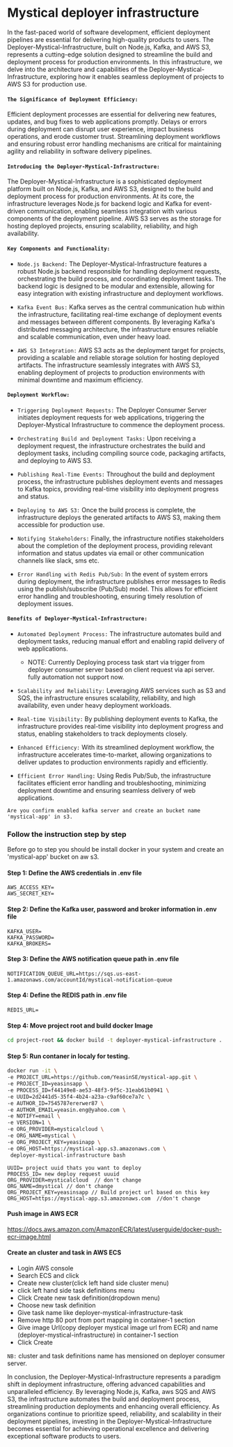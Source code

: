# Mystical deployer infrastructure

In the fast-paced world of software development, efficient deployment pipelines are essential for delivering high-quality products to users. The Deployer-Mystical-Infrastructure, built on Node.js, Kafka, and AWS S3, represents a cutting-edge solution designed to streamline the build and deployment process for production environments. In this infrastructure, we delve into the architecture and capabilities of the Deployer-Mystical-Infrastructure, exploring how it enables seamless deployment of projects to AWS S3 for production use.

#### `The Significance of Deployment Efficiency:`
Efficient deployment processes are essential for delivering new features, updates, and bug fixes to web applications promptly. Delays or errors during deployment can disrupt user experience, impact business operations, and erode customer trust. Streamlining deployment workflows and ensuring robust error handling mechanisms are critical for maintaining agility and reliability in software delivery pipelines.

#### `Introducing the Deployer-Mystical-Infrastructure:`
The Deployer-Mystical-Infrastructure is a sophisticated deployment platform built on Node.js, Kafka, and AWS S3, designed to the build and deployment process for production environments. At its core, the infrastructure leverages Node.js for backend logic and Kafka for event-driven communication, enabling seamless integration with various components of the deployment pipeline. AWS S3 serves as the storage for hosting deployed projects, ensuring scalability, reliability, and high availability.

#### `Key Components and Functionality:`

  - `Node.js Backend:` The Deployer-Mystical-Infrastructure features a robust Node.js backend responsible for handling 
    deployment requests, orchestrating the build process, and coordinating deployment tasks. The backend logic is designed to 
    be modular and extensible, allowing for easy integration with existing infrastructure and deployment workflows.

 - `Kafka Event Bus:` Kafka serves as the central communication hub within the infrastructure, facilitating real-time exchange 
   of deployment events and messages between different components. By leveraging Kafka's distributed messaging architecture, 
   the infrastructure ensures reliable and scalable communication, even under heavy load.

 - `AWS S3 Integration:` AWS S3 acts as the deployment target for projects, providing a scalable and reliable storage solution 
    for hosting deployed artifacts. The infrastructure seamlessly integrates with AWS S3, enabling deployment of projects to 
    production environments with minimal downtime and maximum efficiency.

#### `Deployment Workflow:`

  -  `Triggering Deployment Requests:` The Deployer Consumer Server initiates deployment requests for web applications, 
      triggering the Deployer-Mystical Infrastructure to commence the deployment process.

  -  `Orchestrating Build and Deployment Tasks:` Upon receiving a deployment request, the infrastructure orchestrates the 
      build and deployment tasks, including compiling source code, packaging artifacts, and deploying to AWS S3.

  - `Publishing Real-Time Events:` Throughout the build and deployment process, the infrastructure publishes deployment 
     events and messages to Kafka topics, providing real-time visibility into deployment progress and status.

  - `Deploying to AWS S3:` Once the build process is complete, the infrastructure deploys the generated artifacts to AWS S3, 
     making them accessible for production use.

  - `Notifying Stakeholders:` Finally, the infrastructure notifies stakeholders about the completion of the deployment 
     process, providing relevant information and status updates via email or other communication channels like slack, sms etc.

  - `Error Handling with Redis Pub/Sub:` In the event of system errors during deployment, the infrastructure publishes error 
     messages to Redis using the publish/subscribe (Pub/Sub) model. This allows for efficient error handling and 
     troubleshooting, ensuring timely resolution of deployment issues.


#### `Benefits of Deployer-Mystical-Infrastructure:`

  - `Automated Deployment Process:` The infrastructure automates build and deployment tasks, reducing manual effort and 
     enabling rapid delivery of web applications.
    
    - NOTE: Currently Deploying process task start via trigger from deployer consumer server based on client request
      via api  server. fully automation not support now.


  - `Scalability and Reliability:` Leveraging AWS services such as S3 and SQS, the infrastructure ensures scalability, 
     reliability, and high availability, even under heavy deployment workloads.
    
  - `Real-time Visibility:` By publishing deployment events to Kafka, the infrastructure provides real-time visibility into 
     deployment progress and status, enabling stakeholders to track deployments closely.
    
  - `Enhanced Efficiency:` With its streamlined deployment workflow, the infrastructure accelerates time-to-market, allowing 
     organizations to deliver updates to production environments rapidly and efficiently.

  - `Efficient Error Handling:` Using Redis Pub/Sub, the infrastructure facilitates efficient error handling and 
     troubleshooting, minimizing deployment downtime and ensuring seamless delivery of web applications.


`Are you confirm enabled kafka server and create an bucket name 'mystical-app' in s3.`


### Follow the instruction step by step
Before go to step you should be install docker in your system and create an 'mystical-app' bucket on aw s3.


#### Step 1: Define the AWS credentials in .env file
```
AWS_ACCESS_KEY=
AWS_SECRET_KEY=
```

#### Step 2: Define the Kafka user, password and broker information in .env file
```
KAFKA_USER=
KAFKA_PASSWORD=
KAFKA_BROKERS=
```

#### Step 3: Define the AWS notification queue path in .env file
```
NOTIFICATION_QUEUE_URL=https://sqs.us-east-1.amazonaws.com/accountId/mystical-notification-queue
```

#### Step 4: Define the REDIS path in .env file
```
REDIS_URL=
```

#### Step 4: Move project root and build docker Image
```sh
cd project-root && docker build -t deployer-mystical-infrastructure .
```

#### Step 5: Run contaner in localy for testing.
```sh
docker run -it \
-e PROJECT_URL=https://github.com/YeasinSE/mystical-app.git \
-e PROJECT_ID=yeasinsapp \
-e PROCESS_ID=f44149e8-ae53-48f3-9f5c-31eab61b0941 \
-e UUID=2d2441d5-35f4-4b24-a23a-c9af60ce7a7c \
-e AUTHOR_ID=7545787ererwer87 \
-e AUTHOR_EMAIL=yeasin.eng@yahoo.com \
-e NOTIFY=email \
-e VERSION=1 \
-e ORG_PROVIDER=mysticalcloud \
-e ORG_NAME=mystical \
-e ORG_PROJECT_KEY=yeasinapp \
-e ORG_HOST=https://mystical-app.s3.amazonaws.com \
 deployer-mystical-infrastructure bash
```

```
UUID= project uuid thats you want to deploy
PROCESS_ID= new deploy request uuuid
ORG_PROVIDER=mysticalcloud  // don't change
ORG_NAME=dmystical // don't change
ORG_PROJECT_KEY=yeasinsapp // Build project url based on this key
ORG_HOST=https://mystical-app.s3.amazonaws.com  //don't change
```

#### Push image in AWS ECR
https://docs.aws.amazon.com/AmazonECR/latest/userguide/docker-push-ecr-image.html

#### Create an cluster and task in AWS ECS
- Login AWS console
- Search ECS and click
- Create new cluster(click left hand side cluster menu)
- click left hand side task definitions menu
- Click Create new task definition(dropdown menu)
- Choose new task definition
- Give task name like deployer-mystical-infrastructure-task
- Remove http 80 port from port mapping in container-1 section
- Give image Url(copy deployer mystical image url from ECR) and name    (deployer-mystical-infrastructure) in container-1 section
- Click Create

`NB:` cluster and task definitions name has mensioned on deployer consumer server.


In conclusion, the Deployer-Mystical-Infrastructure represents a paradigm shift in deployment infrastructure, offering advanced capabilities and unparalleled efficiency. By leveraging Node.js, Kafka, aws SQS and AWS S3, the infrastructure automates the build and deployment process, streamlining production deployments and enhancing overall efficiency. As organizations continue to prioritize speed, reliability, and scalability in their deployment pipelines, investing in the Deployer-Mystical-Infrastructure becomes essential for achieving operational excellence and delivering exceptional software products to users.
